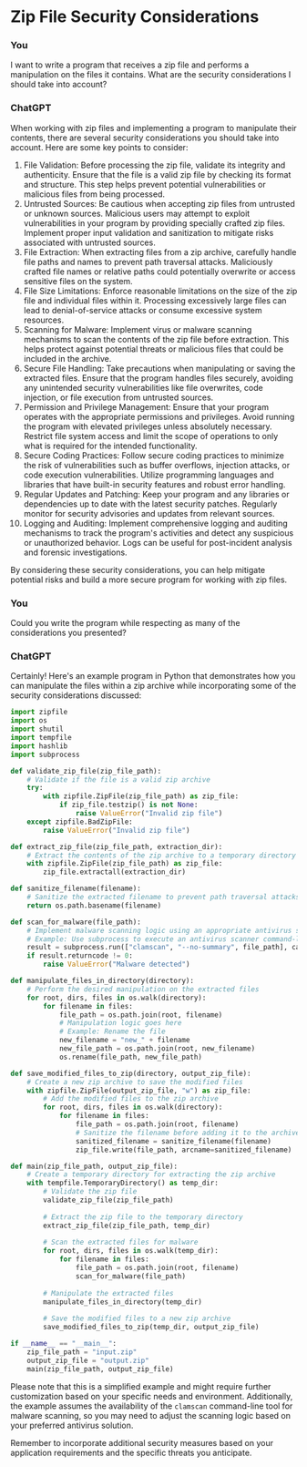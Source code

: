 # Zip File Security Considerations

### You
I want to write a program that receives a zip file and performs a manipulation on the files it contains. What are the security considerations I should take into account? 

### ChatGPT
When working with zip files and implementing a program to manipulate their contents, there are several security considerations you should take into account. Here are some key points to consider:

1. File Validation: Before processing the zip file, validate its integrity and authenticity. Ensure that the file is a valid zip file by checking its format and structure. This step helps prevent potential vulnerabilities or malicious files from being processed.
2. Untrusted Sources: Be cautious when accepting zip files from untrusted or unknown sources. Malicious users may attempt to exploit vulnerabilities in your program by providing specially crafted zip files. Implement proper input validation and sanitization to mitigate risks associated with untrusted sources.
3. File Extraction: When extracting files from a zip archive, carefully handle file paths and names to prevent path traversal attacks. Maliciously crafted file names or relative paths could potentially overwrite or access sensitive files on the system.
4. File Size Limitations: Enforce reasonable limitations on the size of the zip file and individual files within it. Processing excessively large files can lead to denial-of-service attacks or consume excessive system resources.
5. Scanning for Malware: Implement virus or malware scanning mechanisms to scan the contents of the zip file before extraction. This helps protect against potential threats or malicious files that could be included in the archive.
6. Secure File Handling: Take precautions when manipulating or saving the extracted files. Ensure that the program handles files securely, avoiding any unintended security vulnerabilities like file overwrites, code injection, or file execution from untrusted sources.
7. Permission and Privilege Management: Ensure that your program operates with the appropriate permissions and privileges. Avoid running the program with elevated privileges unless absolutely necessary. Restrict file system access and limit the scope of operations to only what is required for the intended functionality.
8. Secure Coding Practices: Follow secure coding practices to minimize the risk of vulnerabilities such as buffer overflows, injection attacks, or code execution vulnerabilities. Utilize programming languages and libraries that have built-in security features and robust error handling.
9. Regular Updates and Patching: Keep your program and any libraries or dependencies up to date with the latest security patches. Regularly monitor for security advisories and updates from relevant sources.
10. Logging and Auditing: Implement comprehensive logging and auditing mechanisms to track the program's activities and detect any suspicious or unauthorized behavior. Logs can be useful for post-incident analysis and forensic investigations.

By considering these security considerations, you can help mitigate potential risks and build a more secure program for working with zip files.

### You
Could you write the program while respecting as many of the considerations you presented?

### ChatGPT
Certainly! Here's an example program in Python that demonstrates how you can manipulate the files within a zip archive while incorporating some of the security considerations discussed:

```python
import zipfile
import os
import shutil
import tempfile
import hashlib
import subprocess

def validate_zip_file(zip_file_path):
    # Validate if the file is a valid zip archive
    try:
        with zipfile.ZipFile(zip_file_path) as zip_file:
            if zip_file.testzip() is not None:
                raise ValueError("Invalid zip file")
    except zipfile.BadZipFile:
        raise ValueError("Invalid zip file")

def extract_zip_file(zip_file_path, extraction_dir):
    # Extract the contents of the zip archive to a temporary directory
    with zipfile.ZipFile(zip_file_path) as zip_file:
        zip_file.extractall(extraction_dir)

def sanitize_filename(filename):
    # Sanitize the extracted filename to prevent path traversal attacks
    return os.path.basename(filename)

def scan_for_malware(file_path):
    # Implement malware scanning logic using an appropriate antivirus scanner
    # Example: Use subprocess to execute an antivirus scanner command-line tool
    result = subprocess.run(["clamscan", "--no-summary", file_path], capture_output=True, text=True)
    if result.returncode != 0:
        raise ValueError("Malware detected")

def manipulate_files_in_directory(directory):
    # Perform the desired manipulation on the extracted files
    for root, dirs, files in os.walk(directory):
        for filename in files:
            file_path = os.path.join(root, filename)
            # Manipulation logic goes here
            # Example: Rename the file
            new_filename = "new_" + filename
            new_file_path = os.path.join(root, new_filename)
            os.rename(file_path, new_file_path)

def save_modified_files_to_zip(directory, output_zip_file):
    # Create a new zip archive to save the modified files
    with zipfile.ZipFile(output_zip_file, "w") as zip_file:
        # Add the modified files to the zip archive
        for root, dirs, files in os.walk(directory):
            for filename in files:
                file_path = os.path.join(root, filename)
                # Sanitize the filename before adding it to the archive
                sanitized_filename = sanitize_filename(filename)
                zip_file.write(file_path, arcname=sanitized_filename)

def main(zip_file_path, output_zip_file):
    # Create a temporary directory for extracting the zip archive
    with tempfile.TemporaryDirectory() as temp_dir:
        # Validate the zip file
        validate_zip_file(zip_file_path)
        
        # Extract the zip file to the temporary directory
        extract_zip_file(zip_file_path, temp_dir)
        
        # Scan the extracted files for malware
        for root, dirs, files in os.walk(temp_dir):
            for filename in files:
                file_path = os.path.join(root, filename)
                scan_for_malware(file_path)
        
        # Manipulate the extracted files
        manipulate_files_in_directory(temp_dir)
        
        # Save the modified files to a new zip archive
        save_modified_files_to_zip(temp_dir, output_zip_file)

if __name__ == "__main__":
    zip_file_path = "input.zip"
    output_zip_file = "output.zip"
    main(zip_file_path, output_zip_file)

```

Please note that this is a simplified example and might require further customization based on your specific needs and environment. Additionally, the example assumes the availability of the `clamscan` command-line tool for malware scanning, so you may need to adjust the scanning logic based on your preferred antivirus solution.

Remember to incorporate additional security measures based on your application requirements and the specific threats you anticipate.

